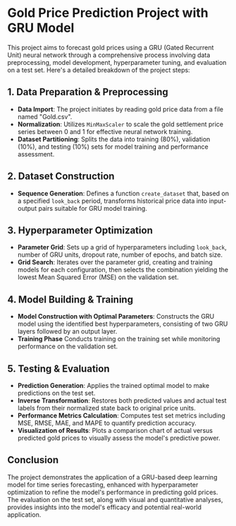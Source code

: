 # Gold Price Prediction Project with GRU Model

This project aims to forecast gold prices using a GRU (Gated Recurrent Unit) neural network through a comprehensive process involving data preprocessing, model development, hyperparameter tuning, and evaluation on a test set. Here's a detailed breakdown of the project steps:

## 1. Data Preparation & Preprocessing
- **Data Import**: The project initiates by reading gold price data from a file named "Gold.csv".
- **Normalization**: Utilizes `MinMaxScaler` to scale the gold settlement price series between 0 and 1 for effective neural network training.
- **Dataset Partitioning**: Splits the data into training (80%), validation (10%), and testing (10%) sets for model training and performance assessment.

## 2. Dataset Construction
- **Sequence Generation**: Defines a function `create_dataset` that, based on a specified `look_back` period, transforms historical price data into input-output pairs suitable for GRU model training.

## 3. Hyperparameter Optimization
- **Parameter Grid**: Sets up a grid of hyperparameters including `look_back`, number of GRU units, dropout rate, number of epochs, and batch size.
- **Grid Search**: Iterates over the parameter grid, creating and training models for each configuration, then selects the combination yielding the lowest Mean Squared Error (MSE) on the validation set.

## 4. Model Building & Training
- **Model Construction with Optimal Parameters**: Constructs the GRU model using the identified best hyperparameters, consisting of two GRU layers followed by an output layer.
- **Training Phase** Conducts training on the training set while monitoring performance on the validation set.

## 5. Testing & Evaluation
- **Prediction Generation**: Applies the trained optimal model to make predictions on the test set.
- **Inverse Transformation**: Restores both predicted values and actual test labels from their normalized state back to original price units.
- **Performance Metrics Calculation**: Computes test set metrics including MSE, RMSE, MAE, and MAPE to quantify prediction accuracy.
- **Visualization of Results**: Plots a comparison chart of actual versus predicted gold prices to visually assess the model's predictive power.

## Conclusion
The project demonstrates the application of a GRU-based deep learning model for time series forecasting, enhanced with hyperparameter optimization to refine the model's performance in predicting gold prices. The evaluation on the test set, along with visual and quantitative analyses, provides insights into the model's efficacy and potential real-world application.
